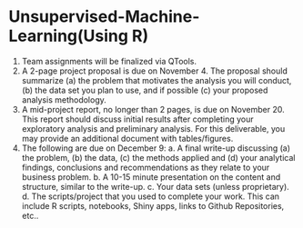 # Unsupervised-Machine-Learning(Using R)
1. Team assignments will be finalized via QTools.
2. A 2-page project proposal is due on November 4. The proposal should summarize (a) the problem
that motivates the analysis you will conduct, (b) the data set you plan to use, and if possible (c) your
proposed analysis methodology.
3. A mid-project report, no longer than 2 pages, is due on November 20. This report should discuss
initial results after completing your exploratory analysis and preliminary analysis. For this
deliverable, you may provide an additional document with tables/figures.
4. The following are due on December 9:
a. A final write-up discussing (a) the problem, (b) the data, (c) the methods applied and (d) your
analytical findings, conclusions and recommendations as they relate to your business
problem.
b. A 10-15 minute presentation on the content and structure, similar to the write-up.
c. Your data sets (unless proprietary).
d. The scripts/project that you used to complete your work. This can include R scripts,
notebooks, Shiny apps, links to Github Repositories, etc..

